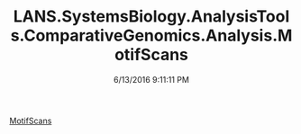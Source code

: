 ﻿---
title: LANS.SystemsBiology.AnalysisTools.ComparativeGenomics.Analysis.MotifScans
date: 6/13/2016 9:11:11 PM
---

[MotifScans](T-LANS.SystemsBiology.AnalysisTools.ComparativeGenomics.Analysis.MotifScans.MotifScans.html)

